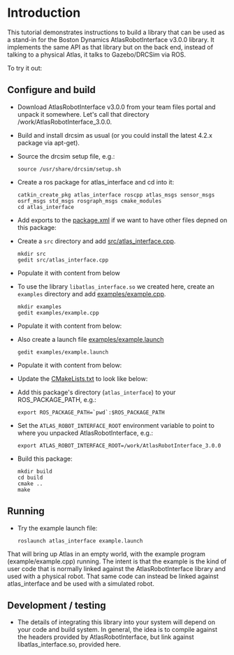 # Introduction

This tutorial demonstrates instructions to build a library that can be used as a stand-in for the
Boston Dynamics AtlasRobotInterface v3.0.0 library.  It implements the same API as that library but on
the back end, instead of talking to a physical Atlas, it talks to 
Gazebo/DRCSim via ROS.

To try it out:

## Configure and build

* Download AtlasRobotInterface v3.0.0 from your team files portal and unpack it somewhere.  Let's call that directory /work/AtlasRobotInterface_3.0.0.

* Build and install drcsim as usual (or you could install the latest 4.2.x package via apt-get).

* Source the drcsim setup file, e.g.:

    ~~~
    source /usr/share/drcsim/setup.sh
    ~~~

* Create a ros package for atlas_interface and cd into it:

    ~~~
    catkin_create_pkg atlas_interface roscpp atlas_msgs sensor_msgs osrf_msgs std_msgs rosgraph_msgs cmake_modules
    cd atlas_interface
    ~~~

* Add exports to the [package.xml](https://bitbucket.org/osrf/gazebo_tutorials/raw/default/drcsim_atlas_robot_interface/files/atlas_interface/package.xml) if we want to have other files depned on this package:
    <include src='https://bitbucket.org/osrf/gazebo_tutorials/raw/default/drcsim_atlas_robot_interface/files/atlas_interface/package.xml' />

* Create a `src` directory and add [src/atlas_interface.cpp](https://bitbucket.org/osrf/gazebo_tutorials/raw/default/drcsim_atlas_robot_interface/files/atlas_interface/src/atlas_interface.cpp).

    ~~~
    mkdir src
    gedit src/atlas_interface.cpp
    ~~~

* Populate it with content from below
    <include src='https://bitbucket.org/osrf/gazebo_tutorials/raw/default/drcsim_atlas_robot_interface/files/atlas_interface/src/atlas_interface.cpp' />

* To use the library `libatlas_interface.so` we created here, create an `examples` directory and add [examples/example.cpp](https://bitbucket.org/osrf/gazebo_tutorials/raw/default/drcsim_atlas_robot_interface/files/atlas_interface/examples/example.cpp).

    ~~~
    mkdir examples
    gedit examples/example.cpp
    ~~~

* Populate it with content from below:
    <include src='https://bitbucket.org/osrf/gazebo_tutorials/raw/default/drcsim_atlas_robot_interface/files/atlas_interface/examples/example.cpp' />

* Also create a launch file [examples/example.launch](https://bitbucket.org/osrf/gazebo_tutorials/raw/default/drcsim_atlas_robot_interface/files/atlas_interface/examples/example.launch)

    ~~~
    gedit examples/example.launch
    ~~~

* Populate it with content from below:
    <include src='https://bitbucket.org/osrf/gazebo_tutorials/raw/default/drcsim_atlas_robot_interface/files/atlas_interface/examples/example.launch' />

* Update the [CMakeLists.txt](https://bitbucket.org/osrf/gazebo_tutorials/raw/default/drcsim_atlas_robot_interface/files/atlas_interface/CMakeLists.txt) to look like below:
    <include src='https://bitbucket.org/osrf/gazebo_tutorials/raw/default/drcsim_atlas_robot_interface/files/atlas_interface/CMakeLists.txt' />

* Add this package's directory (`atlas_interface`) to your ROS_PACKAGE_PATH, e.g.:

    ~~~
    export ROS_PACKAGE_PATH=`pwd`:$ROS_PACKAGE_PATH
    ~~~

* Set the `ATLAS_ROBOT_INTERFACE_ROOT` environment variable to point to where
you unpacked AtlasRobotInterface, e.g.:

    ~~~
    export ATLAS_ROBOT_INTERFACE_ROOT=/work/AtlasRobotInterface_3.0.0
    ~~~

* Build this package:

    ~~~
    mkdir build
    cd build
    cmake ..
    make
    ~~~

## Running

* Try the example launch file:

    ~~~
    roslaunch atlas_interface example.launch
    ~~~

That will bring up Atlas in an empty world, with the example program
(example/example.cpp) running.  The intent is that the example is the kind of
user code that is normally linked against the AtlasRobotInterface library and
used with a physical robot.  That same code can instead be linked against 
atlas_interface and be used with a simulated robot.

## Development / testing

* The details of integrating this library into your system will depend on your
code and build system.  In general, the idea is to compile against the headers
provided by AtlasRobotInterface, but link against libatlas_interface.so,
provided here.
